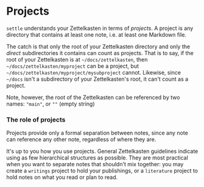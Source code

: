 # Projects

`settle` understands your Zettelkasten in terms of *projects*. A project is any
directory that contains at least one note, i.e. at least one Markdown file.

The catch is that only the root of your Zettelkasten directory and only the
*direct* subdirectories it contains can count as projects. That is to say, if
the root of your Zettelkasten is at `~/docs/zettelkasten`, then
`~/docs/zettelkasten/myproject` can be a project, but
`~/docs/zettelkasten/myproject/mysubproject` cannot. Likewise, since `~/docs`
isn't a subdirectory of your Zettelkasten's root, it can't count as a project.

Note, however, the root of the Zettelkasten can be referenced by two names:
`"main"`, or `""` (empty string)

### The role of projects

Projects provide only a formal separation between notes, since any note can
reference any other note, regardless of where they are.

It's up to you how you use projects. General Zettelkasten guidelines indicate
using as few hierarchical structures as possible. They are most practical when
you want to separate notes that shouldn't mix together: you may create a
`writings` project to hold your publishings, or a `literature` project to hold
notes on what you read or plan to read.
